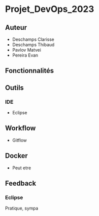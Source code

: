 # Projet_DevOps_2023

## Auteur
* Deschamps Clarisse
* Deschamps Thibaud
* Pavlov Matvei
* Pereira Evan

## Fonctionnalités

## Outils
### IDE
* Eclipse

## Workflow
* Gitflow

## Docker
* Peut etre

## Feedback
### Eclipse
Pratique, sympa